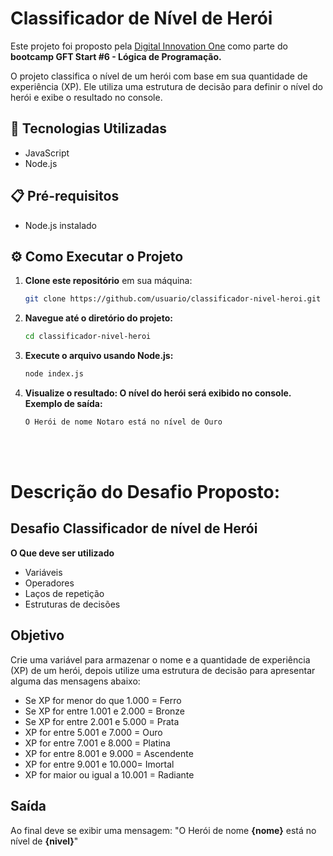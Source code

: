 # Classificador de Nível de Herói

Este projeto foi proposto pela [Digital Innovation One](https://www.dio.me/) como parte do **bootcamp GFT Start #6 - Lógica de Programação.**

O projeto classifica o nível de um herói com base em sua quantidade de experiência (XP). Ele utiliza uma estrutura de decisão para definir o nível do herói e exibe o resultado no console.

## 🚀 Tecnologias Utilizadas
- JavaScript
- Node.js

## 📋 Pré-requisitos
- Node.js instalado

## ⚙️ Como Executar o Projeto

1. **Clone este repositório** em sua máquina:
   ```bash
   git clone https://github.com/usuario/classificador-nivel-heroi.git
   ```

2. **Navegue até o diretório do projeto:**
    ```bash
    cd classificador-nivel-heroi
    ```
3. **Execute o arquivo usando Node.js:**
    ```bash
    node index.js
    ```
4. **Visualize o resultado: O nível do herói será exibido no console. Exemplo de saída:**
    ```bash
    O Herói de nome Notaro está no nível de Ouro
    ```  
<br><br>
# Descrição do Desafio Proposto:
## Desafio Classificador de nível de Herói
**O Que deve ser utilizado**
- Variáveis
- Operadores
- Laços de repetição
- Estruturas de decisões
## Objetivo
Crie uma variável para armazenar o nome e a quantidade de experiência (XP) de um herói, depois utilize uma estrutura de decisão para apresentar alguma das mensagens abaixo:
- Se XP for menor do que 1.000 = Ferro
- Se XP for entre 1.001 e 2.000 = Bronze
- Se XP for entre 2.001 e 5.000 = Prata
- XP for entre 5.001 e 7.000 = Ouro
- XP for entre 7.001 e 8.000 = Platina
- XP for entre 8.001 e 9.000 = Ascendente
- XP for entre 9.001 e 10.000= Imortal
- XP for maior ou igual a 10.001 = Radiante
## Saída
Ao final deve se exibir uma mensagem:
"O Herói de nome **{nome}** está no nível de **{nivel}**"